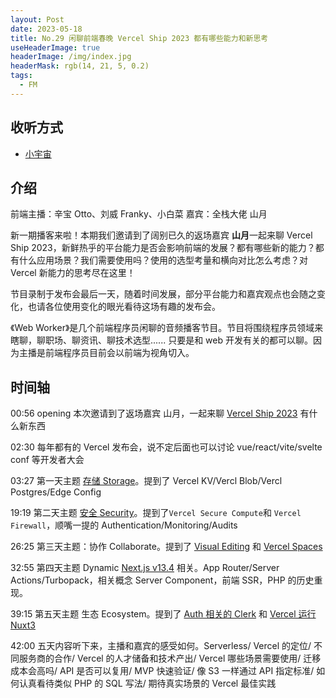 ```yaml
---
layout: Post
date: 2023-05-18
title: No.29 闲聊前端春晚 Vercel Ship 2023 都有哪些能力和新思考
useHeaderImage: true
headerImage: /img/index.jpg
headerMask: rgb(14, 21, 5, 0.2)
tags:
  - FM
---
```


## 收听方式

- [小宇宙](https://www.xiaoyuzhoufm.com/episode/6464ef7e6752b5f9de621216)

## 介绍

前端主播：辛宝 Otto、刘威 Franky、小白菜
嘉宾：全栈大佬 山月

新一期播客来啦！本期我们邀请到了阔别已久的返场嘉宾 **山月**一起来聊 Vercel Ship 2023，新鲜热乎的平台能力是否会影响前端的发展？都有哪些新的能力？都有什么应用场景？我们需要使用吗？使用的选型考量和横向对比怎么考虑？对 Vercel 新能力的思考尽在这里！

节目录制于发布会最后一天，随着时间发展，部分平台能力和嘉宾观点也会随之变化，也请各位使用变化的眼光看待这场有趣的发布会。

《Web Worker》是几个前端程序员闲聊的音频播客节目。节目将围绕程序员领域来瞎聊，聊职场、聊资讯、聊技术选型...... 只要是和 web 开发有关的都可以聊。因为主播是前端程序员目前会以前端为视角切入。

## 时间轴

00:56 opening 本次邀请到了返场嘉宾 山月，一起来聊 [Vercel Ship 2023](http://vercel.com/ship) 有什么新东西

02:30 每年都有的 Vercel 发布会，说不定后面也可以讨论 vue/react/vite/svelte conf 等开发者大会

03:27 第一天主题 [存储 Storage](https://vercel.com/blog/vercel-storage)。提到了 Vercel KV/Vercl Blob/Vercl Postgres/Edge Config

19:19 第二天主题 [安全 Security](https://vercel.com/blog/vercel-security)。提到了`Vercel Secure Compute`和 `Vercel Firewall`，顺嘴一提的 Authentication/Monitoring/Audits

26:25 第三天主题：协作 Collaborate。提到了 [Visual Editing](https://vercel.com/blog/visual-editing) 和 [Vercel Spaces](https://vercel.com/blog/vercel-spaces)

32:55 第四天主题 Dynamic [Next.js v13.4](https://nextjs.org/blog/next-13-4) 相关。App Router/Server Actions/Turbopack，相关概念 Server Component，前端 SSR，PHP 的历史重现。

39:15 第五天主题 生态 Ecosystem。提到了 [Auth 相关的 Clerk](https://vercel.com/blog/authentication-for-the-frontend-cloud) 和 [Vercel 运行 Nuxt3 ](https://vercel.com/blog/nuxt-on-vercel)

42:00 五天内容听下来，主播和嘉宾的感受如何。Serverless/ Vercel 的定位/ 不同服务商的合作/ Vercel 的人才储备和技术产出/ Vercel 哪些场景需要使用/ 迁移成本会高吗/ API 是否可以复用/ MVP 快速验证/ 像 S3 一样通过 API 指定标准/ 如何认真看待类似 PHP 的 SQL 写法/ 期待真实场景的 Vercel 最佳实践
